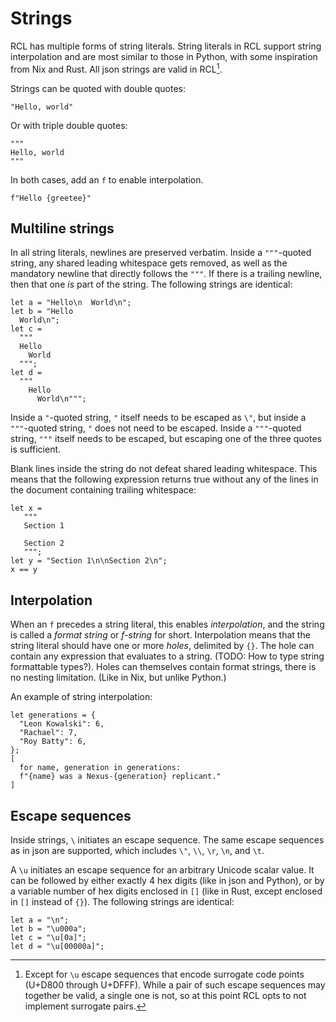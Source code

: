 # Strings

RCL has multiple forms of string literals. String literals in RCL support
string interpolation and are most similar to those in Python, with some
inspiration from Nix and Rust. All json strings are valid in RCL[^1].

Strings can be quoted with double quotes:

    "Hello, world"

Or with triple double quotes:

    """
    Hello, world
    """

In both cases, add an `f` to enable interpolation.

    f"Hello {greetee}"

[^1]: Except for `\u` escape sequences that encode surrogate code points
(U+D800 through U+DFFF). While a pair of such escape sequences may together be
valid, a single one is not, so at this point RCL opts to not implement surrogate
pairs.

## Multiline strings

In all string literals, newlines are preserved verbatim. Inside a `"""`-quoted
string, any shared leading whitespace gets removed, as well as the mandatory
newline that directly follows the `"""`. If there is a trailing newline, then
that one _is_ part of the string. The following strings are identical:

    let a = "Hello\n  World\n";
    let b = "Hello
      World\n";
    let c =
      """
      Hello
        World
      """;
    let d =
      """
        Hello
          World\n""";

Inside a `"`-quoted string, `"` itself needs to be escaped as `\"`, but inside
a `"""`-quoted string, `"` does not need to be escaped. Inside a `"""`-quoted
string, `"""` itself needs to be escaped, but escaping one of the three quotes
is sufficient.

Blank lines inside the string do not defeat shared leading whitespace. This
means that the following expression returns true without any of the lines in
the document containing trailing whitespace:

    let x =
       """
       Section 1

       Section 2
       """;
    let y = "Section 1\n\nSection 2\n";
    x == y

## Interpolation

When an `f` precedes a string literal, this enables _interpolation_, and the
string is called a _format string_ or _f-string_ for short. Interpolation means
that the string literal should have one or more _holes_, delimited by `{}`. The
hole can contain any expression that evaluates to a string. (TODO: How to type
string formattable types?). Holes can themselves contain format strings, there
is no nesting limitation. (Like in Nix, but unlike Python.)

An example of string interpolation:

    let generations = {
      "Leon Kowalski": 6,
      "Rachael": 7,
      "Roy Batty": 6,
    };
    [
      for name, generation in generations:
      f"{name} was a Nexus-{generation} replicant."
    ]

## Escape sequences

Inside strings, `\` initiates an escape sequence. The same escape sequences as
in json are supported, which includes `\"`, `\\`, `\r`, `\n`, and `\t`.

A `\u` initiates an escape sequence for an arbitrary Unicode scalar value. It
can be followed by either exactly 4 hex digits (like in json and Python), or by
a variable number of hex digits enclosed in `[]` (like in Rust, except enclosed
in `[]` instead of `{}`). The following strings are identical:

    let a = "\n";
    let b = "\u000a";
    let c = "\u[0a]";
    let d = "\u[00000a]";
